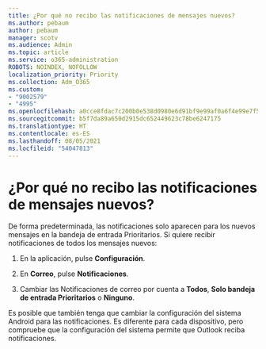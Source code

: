 ```yaml
---
title: ¿Por qué no recibo las notificaciones de mensajes nuevos?
ms.author: pebaum
author: pebaum
manager: scotv
ms.audience: Admin
ms.topic: article
ms.service: o365-administration
ROBOTS: NOINDEX, NOFOLLOW
localization_priority: Priority
ms.collection: Adm_O365
ms.custom:
- "9002579"
- "4995"
ms.openlocfilehash: a0cce8fdac7c200b0e538d0980e6d91bf9e99af0a6f4e99e7f5b790298437510
ms.sourcegitcommit: b5f7da89a650d2915dc652449623c78be6247175
ms.translationtype: HT
ms.contentlocale: es-ES
ms.lasthandoff: 08/05/2021
ms.locfileid: "54047813"
---
```

# <a name="why-dont-i-get-new-message-notifications"></a>¿Por qué no recibo las notificaciones de mensajes nuevos?

De forma predeterminada, las notificaciones solo aparecen para los nuevos mensajes en la bandeja de entrada Prioritarios. Si quiere recibir notificaciones de todos los mensajes nuevos:

1. En la aplicación, pulse **Configuración**.

2. En **Correo**, pulse **Notificaciones**.

3. Cambiar las Notificaciones de correo por cuenta a **Todos**, **Solo bandeja de entrada Prioritarios** o **Ninguno**.

Es posible que también tenga que cambiar la configuración del sistema Android para las notificaciones. Es diferente para cada dispositivo, pero compruebe que la configuración del sistema permite que Outlook reciba notificaciones.
